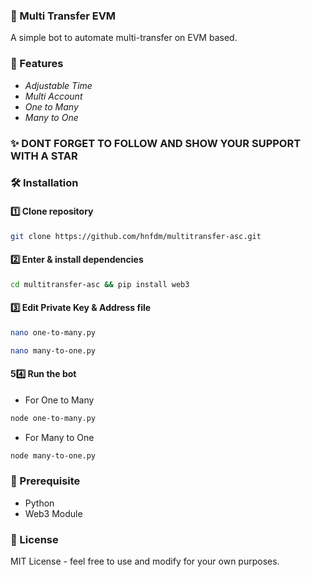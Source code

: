 ### 🎲 Multi Transfer EVM

A simple bot to automate multi-transfer on EVM based.

### 🚀 Features
- *Adjustable Time* 
- *Multi Account*
- *One to Many*
- *Many to One*

### ✨ DONT FORGET TO FOLLOW AND SHOW YOUR SUPPORT WITH A STAR

### 🛠️ Installation

#### 1️⃣ Clone repository
```sh
git clone https://github.com/hnfdm/multitransfer-asc.git 
```

#### 2️⃣ Enter & install dependencies
```sh
cd multitransfer-asc && pip install web3
```

#### 3️⃣ Edit **Private Key & Address** file

```sh
nano one-to-many.py
```


```sh
nano many-to-one.py
```

#### 54️⃣ Run the bot

- For One to Many
```sh
node one-to-many.py
```
- For Many to One
```sh
node many-to-one.py
```

### 🛒 Prerequisite
- Python
- Web3 Module

### 📝 License
MIT License - feel free to use and modify for your own purposes.
